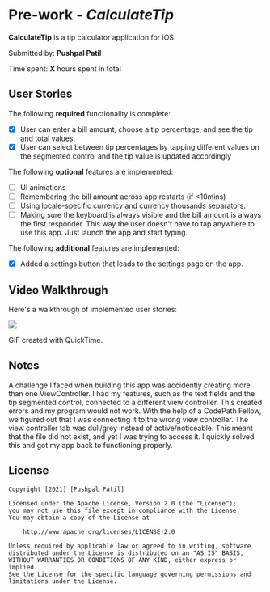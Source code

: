# Pre-work - *CalculateTip*

**CalculateTip** is a tip calculator application for iOS.

Submitted by: **Pushpal Patil**

Time spent: **X** hours spent in total

## User Stories

The following **required** functionality is complete:

* [X] User can enter a bill amount, choose a tip percentage, and see the tip and total values.
* [X] User can select between tip percentages by tapping different values on the segmented control and the tip value is updated accordingly

The following **optional** features are implemented:

* [ ] UI animations
* [ ] Remembering the bill amount across app restarts (if <10mins)
* [ ] Using locale-specific currency and currency thousands separators.
* [ ] Making sure the keyboard is always visible and the bill amount is always the first responder. This way the user doesn't have to tap anywhere to use this app. Just launch the app and start typing.

The following **additional** features are implemented:

- [X] Added a settings button that leads to the settings page on the app. 

## Video Walkthrough

Here's a walkthrough of implemented user stories:

![](https://i.imgur.com/F9mnH9z.gif)


GIF created with QuickTime.

## Notes

A challenge I faced when building this app was accidently creating more than one ViewController. I had my features, such as the text fields and the tip segmented control, connected to a different view controller. This created errors and my program would not work. With the help of a CodePath Fellow, we figured out that I was connecting it to the wrong view controller. The view controller tab was dull/grey instead of active/noticeable. This meant that the file did not exist, and yet I was trying to access it. I quickly solved this and got my app back to functioning properly. 

## License

    Copyright [2021] [Pushpal Patil]

    Licensed under the Apache License, Version 2.0 (the "License");
    you may not use this file except in compliance with the License.
    You may obtain a copy of the License at

        http://www.apache.org/licenses/LICENSE-2.0

    Unless required by applicable law or agreed to in writing, software
    distributed under the License is distributed on an "AS IS" BASIS,
    WITHOUT WARRANTIES OR CONDITIONS OF ANY KIND, either express or implied.
    See the License for the specific language governing permissions and
    limitations under the License.

